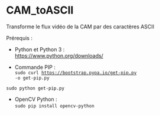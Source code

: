 # CAM_toASCII
Transforme le flux vidéo de la CAM par des caractères ASCII

Prérequis :

- Python et Python 3 :<br>
https://www.python.org/downloads/

- Commande PIP :<br>
<code>sudo curl https://bootstrap.pypa.io/get-pip.py -o get-pip.py</code>

<code>sudo python get-pip.py</code>

- OpenCV Python :<br>
<code>sudo pip install opencv-python</code>
